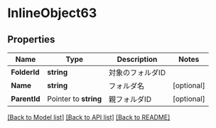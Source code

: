 # InlineObject63

## Properties

Name | Type | Description | Notes
------------ | ------------- | ------------- | -------------
**FolderId** | **string** | 対象のフォルダID | 
**Name** | **string** | フォルダ名 | [optional] 
**ParentId** | Pointer to **string** | 親フォルダID | [optional] 

[[Back to Model list]](../README.md#documentation-for-models) [[Back to API list]](../README.md#documentation-for-api-endpoints) [[Back to README]](../README.md)


